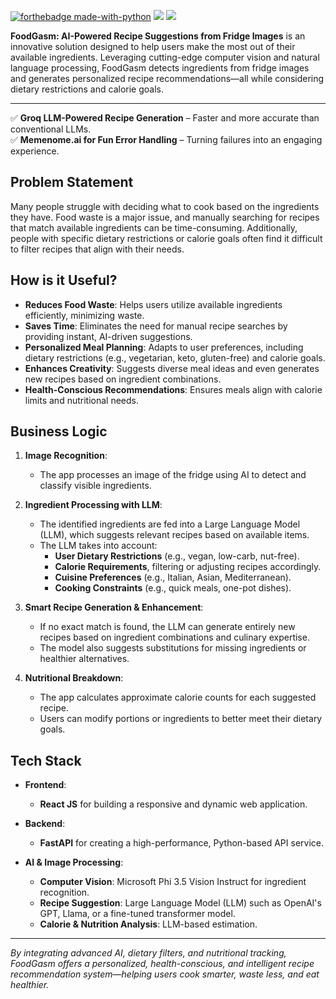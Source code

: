 [![forthebadge made-with-python](http://ForTheBadge.com/images/badges/made-with-python.svg)](https://www.python.org/)
<a href="https://reactjs.org/"><img src="https://img.shields.io/badge/React%20JS-v17.0.2-blue?style=for-the-badge&logo=react" /></a>
<a href="https://fastapi.tiangolo.com/"><img src="https://img.shields.io/badge/FastAPI-v0.70-blue?style=for-the-badge&logo=fastapi" /></a>

**FoodGasm: AI-Powered Recipe Suggestions from Fridge Images** is an innovative solution designed to help users make the most out of their available ingredients. Leveraging cutting-edge computer vision and natural language processing, FoodGasm detects ingredients from fridge images and generates personalized recipe recommendations—all while considering dietary restrictions and calorie goals.

---

✅ **Groq LLM-Powered Recipe Generation** – Faster and more accurate than conventional LLMs.  
✅ **Memenome.ai for Fun Error Handling** – Turning failures into an engaging experience.  


## **Problem Statement**  
Many people struggle with deciding what to cook based on the ingredients they have. Food waste is a major issue, and manually searching for recipes that match available ingredients can be time-consuming. Additionally, people with specific dietary restrictions or calorie goals often find it difficult to filter recipes that align with their needs.

## **How is it Useful?**  
- **Reduces Food Waste**: Helps users utilize available ingredients efficiently, minimizing waste.  
- **Saves Time**: Eliminates the need for manual recipe searches by providing instant, AI-driven suggestions.  
- **Personalized Meal Planning**: Adapts to user preferences, including dietary restrictions (e.g., vegetarian, keto, gluten-free) and calorie goals.  
- **Enhances Creativity**: Suggests diverse meal ideas and even generates new recipes based on ingredient combinations.  
- **Health-Conscious Recommendations**: Ensures meals align with calorie limits and nutritional needs.

## **Business Logic**  
1. **Image Recognition**:  
   - The app processes an image of the fridge using AI to detect and classify visible ingredients.

2. **Ingredient Processing with LLM**:  
   - The identified ingredients are fed into a Large Language Model (LLM), which suggests relevant recipes based on available items.  
   - The LLM takes into account:  
     - **User Dietary Restrictions** (e.g., vegan, low-carb, nut-free).  
     - **Calorie Requirements**, filtering or adjusting recipes accordingly.  
     - **Cuisine Preferences** (e.g., Italian, Asian, Mediterranean).  
     - **Cooking Constraints** (e.g., quick meals, one-pot dishes).

3. **Smart Recipe Generation & Enhancement**:  
   - If no exact match is found, the LLM can generate entirely new recipes based on ingredient combinations and culinary expertise.  
   - The model also suggests substitutions for missing ingredients or healthier alternatives.

4. **Nutritional Breakdown**:  
   - The app calculates approximate calorie counts for each suggested recipe.  
   - Users can modify portions or ingredients to better meet their dietary goals.

## **Tech Stack**  
- **Frontend**:  
  - **React JS** for building a responsive and dynamic web application.
  
- **Backend**:  
  - **FastAPI** for creating a high-performance, Python-based API service.
  
- **AI & Image Processing**:  
  - **Computer Vision**: Microsoft Phi 3.5 Vision Instruct for ingredient recognition.  
  - **Recipe Suggestion**: Large Language Model (LLM) such as OpenAI's GPT, Llama, or a fine-tuned transformer model.  
  - **Calorie & Nutrition Analysis**: LLM-based estimation.

---

*By integrating advanced AI, dietary filters, and nutritional tracking, FoodGasm offers a personalized, health-conscious, and intelligent recipe recommendation system—helping users cook smarter, waste less, and eat healthier.*
